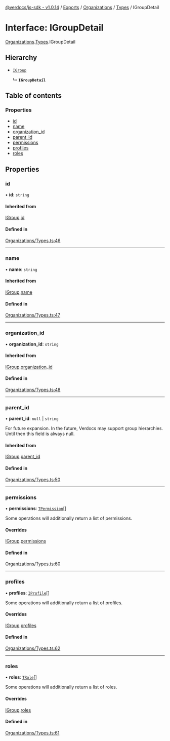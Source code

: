 [@verdocs/js-sdk - v1.0.14](../README.md) / [Exports](../modules.md) / [Organizations](../modules/Organizations.md) / [Types](../modules/Organizations.Types.md) / IGroupDetail

# Interface: IGroupDetail

[Organizations](../modules/Organizations.md).[Types](../modules/Organizations.Types.md).IGroupDetail

## Hierarchy

- [`IGroup`](Organizations.Types.IGroup.md)

  ↳ **`IGroupDetail`**

## Table of contents

### Properties

- [id](Organizations.Types.IGroupDetail.md#id)
- [name](Organizations.Types.IGroupDetail.md#name)
- [organization_id](Organizations.Types.IGroupDetail.md#organization_id)
- [parent_id](Organizations.Types.IGroupDetail.md#parent_id)
- [permissions](Organizations.Types.IGroupDetail.md#permissions)
- [profiles](Organizations.Types.IGroupDetail.md#profiles)
- [roles](Organizations.Types.IGroupDetail.md#roles)

## Properties

### id

• **id**: `string`

#### Inherited from

[IGroup](Organizations.Types.IGroup.md).[id](Organizations.Types.IGroup.md#id)

#### Defined in

[Organizations/Types.ts:46](https://github.com/Verdocs/js-sdk/blob/main/src/Organizations/Types.ts#L46)

___

### name

• **name**: `string`

#### Inherited from

[IGroup](Organizations.Types.IGroup.md).[name](Organizations.Types.IGroup.md#name)

#### Defined in

[Organizations/Types.ts:47](https://github.com/Verdocs/js-sdk/blob/main/src/Organizations/Types.ts#L47)

___

### organization\_id

• **organization\_id**: `string`

#### Inherited from

[IGroup](Organizations.Types.IGroup.md).[organization_id](Organizations.Types.IGroup.md#organization_id)

#### Defined in

[Organizations/Types.ts:48](https://github.com/Verdocs/js-sdk/blob/main/src/Organizations/Types.ts#L48)

___

### parent\_id

• **parent\_id**: ``null`` \| `string`

For future expansion. In the future, Verdocs may support group hierarchies. Until then this field is always null.

#### Inherited from

[IGroup](Organizations.Types.IGroup.md).[parent_id](Organizations.Types.IGroup.md#parent_id)

#### Defined in

[Organizations/Types.ts:50](https://github.com/Verdocs/js-sdk/blob/main/src/Organizations/Types.ts#L50)

___

### permissions

• **permissions**: [`TPermission`](../modules/Users.Types.md#tpermission)[]

Some operations will additionally return a list of permissions.

#### Overrides

[IGroup](Organizations.Types.IGroup.md).[permissions](Organizations.Types.IGroup.md#permissions)

#### Defined in

[Organizations/Types.ts:60](https://github.com/Verdocs/js-sdk/blob/main/src/Organizations/Types.ts#L60)

___

### profiles

• **profiles**: [`IProfile`](Users.Types.IProfile.md)[]

Some operations will additionally return a list of profiles.

#### Overrides

[IGroup](Organizations.Types.IGroup.md).[profiles](Organizations.Types.IGroup.md#profiles)

#### Defined in

[Organizations/Types.ts:62](https://github.com/Verdocs/js-sdk/blob/main/src/Organizations/Types.ts#L62)

___

### roles

• **roles**: [`TRole`](../modules/Users.Types.md#trole)[]

Some operations will additionally return a list of roles.

#### Overrides

[IGroup](Organizations.Types.IGroup.md).[roles](Organizations.Types.IGroup.md#roles)

#### Defined in

[Organizations/Types.ts:61](https://github.com/Verdocs/js-sdk/blob/main/src/Organizations/Types.ts#L61)
